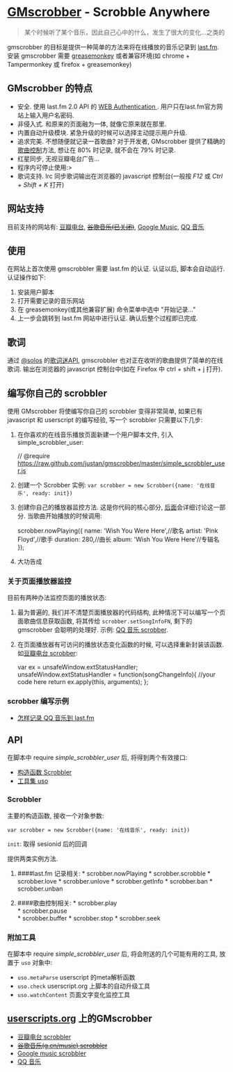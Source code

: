 # [GMscrobber](http://justan.github.com/gmscrobber/) - Scrobble Anywhere

>某个时候听了某个音乐，因此自己心中的什么，发生了很大的变化…之类的

gmscrobber 的目标是提供一种简单的方法来将在线播放的音乐记录到 [last.fm](http://last.fm).
安装 gmscrobber 需要 [greasemonkey](http://www.greasespot.net/) 或者兼容环境(如 chrome + Tampermonkey 或 firefox + greasemonkey)

## GMscrobber 的特点
  
  * 安全. 使用 last.fm 2.0 API 的 [WEB Authentication ](http://cn.last.fm/api/webauth). 用户只在last.fm官方网站上输入用户名密码.
  * 非侵入式. 和原来的页面融为一体, 就像它原来就在那里.
  * 内置自动升级模块. 紧急升级的时候可以选择主动提示用户升级.
  * 追求完美. 不想随便就记录一首歌曲? 对于开发者, GMscrobber 提供了精确的[歌曲控制](#歌曲控制相关)方法, 想让在 80% 时记录, 就不会在 79% 时记录.
  * 红星同步, 无视豆瓣电台广告...
  * 程序内可停止使用:>
  * 歌词支持. lrc 同步歌词输出在浏览器的 javascript 控制台(一般按 _F12_ 或 _Ctrl + Shift + K_ 打开)

## 网站支持
目前支持的网站有: [豆瓣电台](http://douban.fm/), [<del>谷歌音乐(已关闭)</del>](http://g.top100.cn/16667639/html/player.html#loaded), [Google Music](http://music.google.com), [QQ 音乐](http://music.qq.com)

## 使用
在网站上首次使用 gmscrobbler 需要 last.fm 的认证. 认证以后, 脚本会自动运行. 认证操作如下:

  1. 安装用户脚本
  2. 打开需要记录的音乐网站
  3. 在 greasemonkey(或其他兼容扩展) 命令菜单中选中 "开始记录..."
  4. 上一步会跳转到 last.fm 网站中进行认证. 确认后整个过程即已完成.
  
## 歌词
通过 [@solos](https://github.com/solos) 的[歌词迷API](http://api.geci.me/en/latest/index.html), gmscrobbler 也对正在收听的歌曲提供了简单的在线歌词. 输出在浏览器的 javascript 控制台中(如在 Firefox 中 ctrl + shift + j 打开).

## 编写你自己的 scrobbler
使用 GMscrobber 将使编写你自己的 scrobbler 变得非常简单, 如果已有 javascript 和 userscript 的编写经验, 写一个 scrobbler 只需要以下几步: 

  1. 在你喜欢的在线音乐播放页面新建一个用户脚本文件, 引入 simple_scrobbler_user: 
      
        // @require  https://raw.github.com/justan/gmscrobber/master/simple_scrobbler_user.js
   
  2. 创建一个 Scrobber 实例: 
   `var scrobber = new Scrobber({name: '在线音乐', ready: init})`
   
  3. 创建你自己的播放器监控方法. 这是你代码的核心部分, [后面](#关于页面播放器监控)会详细讨论这一部分. 当歌曲开始播放的时候调用: 
  
        scrobber.nowPlaying({
          name: 'Wish You Were Here',//歌名
          artist: 'Pink Floyd',//歌手
          duration: 280,//曲长
          album: 'Wish You Were Here'//专辑名
        });
    
  4. 大功告成

### 关于页面播放器监控
目前有两种办法监控页面的播放状态:
  
  1. 最为普遍的, 我们并不清楚页面播放器的代码结构, 此种情况下可以编写一个页面歌曲信息获取函数, 将其传给  `scrobber.setSongInfoFN`, 剩下的 gmscrobber 会聪明的处理好. 示例: [QQ 音乐 scrobber](https://github.com/justan/gmscrobber/blob/master/qqmusicscrobber.user.js).
  2. 在页面播放器有可访问的播放状态变化函数的时候, 可以选择重新封装该函数. 如[豆瓣电台 scrobber](https://github.com/justan/gmscrobber/blob/master/dbscrobbler.user.js): 
  
        var ex = unsafeWindow.extStatusHandler;
        unsafeWindow.extStatusHandler = function(songChangeInfo){
          //your code here
          return ex.apply(this, arguments);
        };
    
### scrobber 编写示例

  * [怎样记录 QQ 音乐到 last.fm](http://blog.whosemind.net/blog/2012/06/15/zen-yang-ji-lu-qqyin-le-dao-last-dot-fm/)
  
## API
在脚本中 require *simple_scrobbler_user* 后, 将得到两个有效接口:

  * [构造函数 Scrobbler](#scrobbler)
  * [工具集 uso](#附加工具)

### Scrobbler
主要的构造函数, 接收一个对象参数:

`var scrobber = new Scrobber({name: '在线音乐', ready: init})`

`init`: 取得 sesionid 后的回调

提供两类实例方法.

  1. ####last.fm 记录相关:
    * scrobber.nowPlaying
    * scrobber.scrobble
    * scrobber.love
    * scrobber.unlove
    * scrobber.getInfo
    * scrobber.ban
    * scrobber.unban
    
  2. ####歌曲控制相关: 
    * scrobber.play  
    * scrobber.pause  
    * scrobber.buffer 
    * scrobber.stop 
    * scrobber.seek

### 附加工具
在脚本中 require *simple_scrobbler_user* 后, 将会附送的几个可能有用的工具, 放置于 `uso` 对象中: 

  * `uso.metaParse` userscript 的meta解析函数
  * `uso.check` userscript.org 上脚本的自动升级工具
  * `uso.watchContent` 页面文字变化监控工具
  
## [userscripts.org](https://userscripts.org/) 上的GMscrobber

  * [豆瓣电台 scrobbler](https://userscripts.org/scripts/show/98833)
  * [<del>谷歌音乐(g.cn/music) scrobbler</del>](https://userscripts.org/scripts/show/92863)
  * [Google music scrobbler](https://userscripts.org/scripts/show/111546)
  * [QQ 音乐](https://userscripts.org/scripts/show/136050)
  